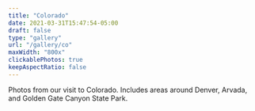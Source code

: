 ```yaml
---
title: "Colorado"
date: 2021-03-31T15:47:54-05:00
draft: false
type: "gallery"
url: "/gallery/co"
maxWidth: "800x"
clickablePhotos: true
keepAspectRatio: false
---
```


Photos from our visit to Colorado.  Includes areas around Denver, Arvada, and Golden Gate Canyon State Park.



